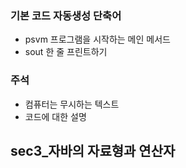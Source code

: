 ### 기본 코드 자동생성 단축어
  - psvm 프로그램을 시작하는 메인 메서드
  - sout 한 줄 프린트하기
### 주석
  - 컴퓨터는 무시하는 텍스트
  - 코드에 대한 설명
## sec3_자바의 자료형과 연산자
